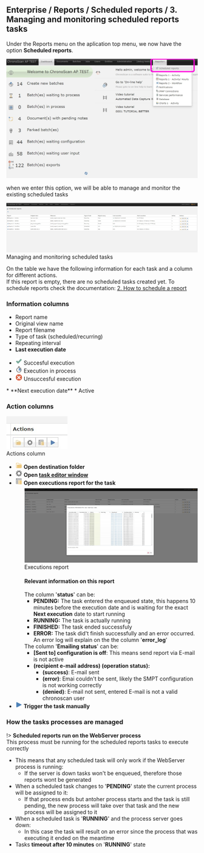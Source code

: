 

## Enterprise / Reports / Scheduled reports / 3. Managing and monitoring scheduled reports tasks

Under the Reports menu on the aplication top menu, we now have the option **Scheduled reports**.

<img src="./_images_/scheduled_reports/menudd.jpg" width="520" height="auto" />  

when we enter this option, we will be able to manage and monitor the existing scheduled tasks

<img src="./_images_/scheduled_reports/scheduled_tasks_manager.jpg" width="520" height="auto" />  
<br/>
<span class="caption">Managing and monitoring scheduled tasks</span>

On the table we have the following information for each task and a column for different actions.  
If this report is empty, there are no scheduled tasks created yet. To schedule reports check the documentation: [2. How to schedule a report](./enterprise/reports/scheduled-reports/2-how-to-schedule-a-report)

### Information columns

* Report name
* Original view name
* Report filename
* Type of task (scheduled/recurring)
* Repeating interval
* **Last execution date**
<ul>
    <li><img src="./_images_/wci_icons/24x24/check.png" width="18" height="auto" /> Succesful execution</li>
    <li><img src="./_images_/wci_icons/24x24/stopwatch2.png" width="18" height="auto"/> Execution in process</li>
    <li><img src="./_images_/wci_icons/24x24/error.png" width="18" height="auto" /> Unsuccesful execution</li>
</ul>
* **Next execution date**
* Active

### Action columns

<img src="./_images_/scheduled_reports/actions.jpg" width="161" height="auto" />
<br/>
<span class="caption">Actions column</span>

<ul>
    <li><img src="./_images_/wci_icons/24x24/folder.png" width="18" height="auto" /> <b>Open destination folder</b></li>
    <li>
        <img src="./_images_/wci_icons/24x24/gearwheel.png" width="18" height="auto">  
        <b>Open <a href="#/./enterprise/reports/scheduled-reports/2-how-to-schedule-a-report?id=form-settings-explanation" target="_blank"> task editor window </a></b>
    </li>
    <li>
        <img src="./_images_/wci_icons/24x24/spreadsheed_data.png" width="18" height="auto" /> <b>Open executions report for the task</b>  
        <ul style="margin-top: 6px;">
            <li style="list-style-type: none;">
                <img src="./_images_/scheduled_reports/executions_report.jpg" width="520" height="auto" />
                <br/>
                <span class="caption">Executions report</span> 
                <br/>
                <h4>Relevant information on this report</h4>
                The column '<b>status</b>' can be:
                <ul>
                    <li><b>PENDING:</b> The task entered the enqueued state, this happens 10 minutes before the execution date and is waiting for the exact <b>Next execution</b> date to start running</li>
                    <li><b>RUNNING:</b> The task is actually running</li>
                    <li><b>FINISHED:</b> The task ended successfuly</li>
                    <li><b>ERROR:</b> The task did't finish successfully and an error occurred. An error log will explain on the the column '<b>error_log</b>'</li>
                </ul>
                The column '<b>Emailing status</b>' can be:
                <ul>
                    <li><b>[Sent to] configuration is off</b>: This means send report via E-mail is not active</li>
                    <li>
                        <b>(recipient e-mail address) (operation status):</b>
                        <ul>
                            <li><b>(success)</b>: E-mail sent</li>
                            <li><b>(error)</b>: Emai couldn't be sent, likely the SMPT configuration is not working correctly</li>
                            <li><b>(denied)</b>: E-mail not sent, entered E-mail is not a valid chronoscan user</li>
                        </ul>
                    </li>
                </ul>
            </li>
        </ul>
    </li>
    <li><img src="./_images_/wci_icons/24x24/media_play.png" width="18" height="auto" /> <b>Trigger the task manually</b></li>
</ul>

### How the tasks processes are managed

!> **Scheduled reports run on the WebServer process** <br/>This process must be running for the scheduled reports tasks to execute correctly

* This means that any scheduled task will only work if the WebServer process is running:
    * If the server is down tasks won't be enqueued, therefore those reports wont be generated
* When a scheduled task changes to '**PENDING**' state the current process will be assigned to it:
    * If that process ends but antoher process starts and the task is still pending, the new process will take over that task and the new process will be assigned to it
* When a scheduled task is '**RUNNING**' and the process server goes down:
    * In this case the task will result on an error since the process that was executing it ended on the meantime
* Tasks **timeout after 10 minutes** on '**RUNNING**' state



